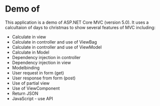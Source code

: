 # Demo of 

This application is a demo of ASP.NET Core MVC (version 5.0). It uses a calcultaion of days to christmas to show several features of MVC including:

- Calculate in view
- Calculate in controller and use of ViewBag
- Calculate in controller and use of ViewModel
- Calculate in Model
- Dependency injection in controller
- Dependency injection in view 
- Modelbinding
- User request in form (get)
- User response from form (post)
- Use of partial view
- Use of ViewComponent
- Return JSON
- JavaScript - use API 

